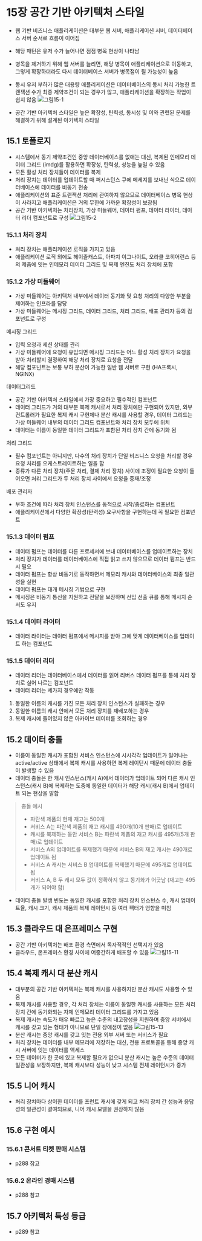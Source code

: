 # 15장 공간 기반 아키텍처 스타일
- 웹 기반 비즈니스 애플리케이션은 대부분 웹 서버, 애플리케이션 서버, 데이터베이스 서버 순서로 흐름이 이어짐
- 해당 패턴은 유저 수가 늘어나면 점점 병목 현상이 나타남
- 병목을 제거하기 위해 웹 서버를 늘리면, 해당 병목이 애플리케이션으로 이동하고, 그렇게 확장하더라도 다시 데이터베이스 서버가 병목점이 될 가능성이 높음
- 동시 유저 부하가 많은 대용량 애플리케이션은 데이터베이스의 동시 처리 가능한 트랜잭션 수가 최종 제약조건이 되는 경우가 많고, 애플리케이션을 확장하는 작업이 쉽지 않음
![그림15-1](./images/15_1.jpeg)

- 공간 기반 아키텍처 스타일은 높은 확장성, 탄력성, 동시성 및 이와 관련된 문제를 해결하기 위해 설계된 아키텍처 스타일

## 15.1 토폴로지
- 시스템에서 동기 제약조건인 중앙 데이터베이스를 없애는 대신, 복제된 인메모리 데이터 그리드 (imdg)를 활용하면 확장성, 탄력성, 성능을 높일 수 있음
- 모든 활성 처리 장치들이 데이터를 복제
- 처리 장치는 데이터를 업데이트할 때 퍼시스턴스 큐에 메세지를 보내닌 식으로 데이터베이스에 데이터를 비동기 전송
- 애플리케이션의 표준 트랜잭션 처리에 관여하지 않으므로 데이터베이스 병목 현상이 사라지고 애플리케이션은 거의 무한에 가까운 확장성이 보장됨
- 공간 기반 아키텍처는 처리장치, 가상 미들웨어, 데이터 펌프, 데이터 라이터, 데이터 리더 컴포넌트로 구성
![그림15-2](./images/15_2.jpeg)

### 15.1.1 처리 장치
- 처리 장치는 애플리케이션 로직을 가지고 있음
- 애플리케이션 로직 외에도 헤이즐캐스트, 아파치 이그나이트, 오라클 코히어런스 등의 제품에 잇는 인메모리 데이터 그리드 및 복제 엔진도 처리 장치에 포함

### 15.1.2 가상 미들웨어
- 가상 미들웨어는 아키텍처 내부에서 데이터 동기화 및 요청 처리의 다양한 부분을 제어하는 인프라를 담당
- 가상 미들웨어는 메시징 그리드, 데이터 그리드, 처리 그리드, 배포 관리자 등의 컴포넌트로 구성

메시징 그리드
- 입력 요청과 세션 상태를 관리
- 가상 미들웨어에 요청이 유입되면 메시징 그리드는 어느 활성 처리 장치가 요청을 받아 처리할지 결정하여 해당 처리 장치로 요청을 전달
- 해당 컴포넌트는 보통 부하 분산이 가능한 일반 웹 서버로 구현 (HA프록시, NGINX)

데이터그리드
- 공간 기반 아키텍처 스타일에서 가장 중요하고 필수적인 컴포넌트
- 데이터 그리드가 거의 대부분 복제 캐시로서 처리 장치에만 구현되어 있지만, 외부 컨트롤러가 필요한 복제 캐시 구현체나 분산 캐시를 사용할 경우, 데이터 그리드는 가상 미들웨어 내부의 데이터 그리드 컴포넌트와 처리 장치 모두에 위치
- 데이터는 이름이 동일한 데이터 그리드가 포함된 처리 장치 간에 동기화 됨

처리 그리드
- 필수 컴포넌트는 아니지만, 다수의 처리 장치가 단일 비즈니스 요청을 처리할 경우 요청 처리를 오케스트레이트하는 일을 함
- 종류가 다른 처리 장치(주문 처리, 결제 처리 장치) 사이에 조정이 필요한 요청이 들어오면 처리 그리드가 두 처리 장치 사이에서 요청을 중재/조정

배포 관리자
- 부하 조건에 따라 처리 장치 인스턴스를 동적으로 시작/종료하는 컴포넌트
- 애플리케이션에서 다양한 확장성(탄력성) 요구사항을 구현하는데 꼭 필요한 컴포넌트

### 15.1.3 데이터 펌프
- 데이터 펌프는 데이터를 다른 프로세서에 보내 데이터베이스를 업데이트하는 장치
- 처리 장치가 데이터를 데이터베이스에 직접 읽고 쓰지 않으므로 데이터 펌프는 반드시 필요
- 데이터 펌프는 항상 비동기로 동작하면서 메모리 캐시와 데이터베이스의 최종 일관성을 실현
- 데이터 펌프는 대개 메시징 기법으로 구현
- 메시징은 비동기 통신을 지원하고 전달을 보장하며 선입 선출 큐를 통해 메시지 순서도 유지

### 15.1.4 데이터 라이터
- 데이터 라이터는 데이터 펌프에서 메시지를 받아 그에 맞게 데이터베이스를 업데이트 하는 컴포넌트

### 15.1.5 데이터 리더
- 데이터 리더는 데이터베이스에서 데이터를 읽어 리버스 데이터 펌프를 통해 처리 장치로 실어 나르는 컴포넌트
- 데이터 리더는 세가지 경우에만 작동
1. 동일한 이름의 캐시를 가진 모든 처리 장치 인스턴스가 실패하는 경우
2. 동일한 이름의 캐시 안에서 모든 처리 장치를 재배포하는 경우
3. 복제 캐시에 들어있지 않은 아카이브 데이터를 조회하는 경우

## 15.2 데이터 충돌
- 이름이 동일한 캐시가 포함된 서비스 인스턴스에 시시각각 업데이트가 일어나는 active/active 상태에서 복제 캐시를 사용하면 복제 레이턴시 때문에 데이터 충돌이 발생할 수 있음
- 데이터 충돌은 한 캐시 인스턴스(캐시 A)에서 데이터가 업데이트 되어 다른 캐시 인스턴스(캐시 B)에 복제하는 도중에 동일한 데이터가 해당 캐시(캐시 B)에서 업데이트 되는 현상을 말함
> 충돌 예시
> - 파란색 제품의 현재 재고는 500개
> - 서비스 A는 파란색 제품의 재고 캐시를 490개(10개 판매)로 업데이트
> - 캐시를 복제하는 동안 서비스 B는 파란색 제품의 재고 캐시를 495개(5개 판매)로 업데이트
> - 서비스 A의 업데이트를 복제했기 때문에 서비스 B의 재고 캐시는 490개로 업데이트 됨
> - 서비스 A 캐시는 서비스 B 업데이트를 복제했기 때문에 495개로 업데이트 됨
> - 서비스 A, B 두 캐시 모두 값이 정확하지 않고 동기화가 어긋남 (재고는 495개가 되어야 함)

- 데이터 충돌 발생 빈도는 동일한 캐시를 포함한 처리 장치 인스턴스 수, 캐시 업데이트율, 캐시 크기, 캐시 제품의 복제 레이턴시 등 여러 팩터가 영향을 미침

## 15.3 클라우드 대 온프레미스 구현
- 공간 기반 아키텍처는 배포 환경 측면에서 독자적적인 선택지가 있음
- 클라우드, 온프레미스 환경 사이에 어중간하게 배포할 수 있음
![그림15-11](./images/15_11.jpeg)

## 15.4 복제 캐시 대 분산 캐시
- 대부분의 공간 기반 아키텍처는 복제 캐시를 사용하지만 분산 캐시도 사용할 수 있음
- 복제 캐시를 사용할 경우, 각 처리 장치는 이름이 동일한 캐시를 사용하는 모든 처리 장치 간에 동기화되는 자체 인메모리 데이터 그리드를 가지고 있음
- 복제 캐시는 속도가 매우 빠르고 높은 수준의 내고장성을 지원하며 중앙 서버에서 캐시를 갖고 있는 형태가 아니므로 단일 장애점이 없음
![그림15-13](./images/15_13.jpeg)
- 분산 캐시는 중앙 캐시를 갖고 잇는 전용 외부 서버 또는 서비스가 필요
- 처리 장치는 데이터를 내부 메모리에 저장하는 대신, 전용 프로토콜을 통해 중앙 캐시 서버에 잇는 데이터를 액세스
- 모든 데이터가 한 곳에 있고 복제할 필요가 없으니 분산 캐시는 높은 수준의 데이터 일관성을 보장하지만, 복제 캐시보다 성능이 낮고 시스템 전체 레이턴시가 증가

## 15.5 니어 캐시
- 처리 장치마다 상이한 데이터를 프런트 캐시에 갖게 되고 처리 장치 간 성능과 응답성의 일관성이 결여되므로, 니어 캐시 모델을 권장하지 않음

## 15.6 구현 예시
### 15.6.1 콘서트 티켓 판매 시스템
- p288 참고
### 15.6.2 온라인 경매 시스템
- p288 참고
## 15.7 아키텍처 특성 등급
- p289 참고